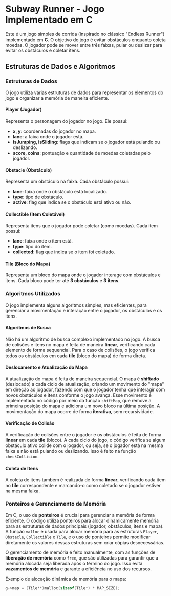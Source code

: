 # Subway Runner - Jogo Implementado em C

Este é um jogo simples de corrida (inspirado no clássico "Endless Runner") implementado em **C**. O objetivo do jogo é evitar obstáculos enquanto coleta moedas. O jogador pode se mover entre três faixas, pular ou deslizar para evitar os obstáculos e coletar itens.

## Estruturas de Dados e Algoritmos

### **Estruturas de Dados**

O jogo utiliza várias estruturas de dados para representar os elementos do jogo e organizar a memória de maneira eficiente.

#### **Player (Jogador)**
Representa o personagem do jogador no jogo. Ele possui:
- **x, y**: coordenadas do jogador no mapa.
- **lane**: a faixa onde o jogador está.
- **isJumping, isSliding**: flags que indicam se o jogador está pulando ou deslizando.
- **score, coins**: pontuação e quantidade de moedas coletadas pelo jogador.

#### **Obstacle (Obstáculo)**
Representa um obstáculo na faixa. Cada obstáculo possui:
- **lane**: faixa onde o obstáculo está localizado.
- **type**: tipo de obstáculo.
- **active**: flag que indica se o obstáculo está ativo ou não.

#### **Collectible (Item Coletável)**
Representa itens que o jogador pode coletar (como moedas). Cada item possui:
- **lane**: faixa onde o item está.
- **type**: tipo do item.
- **collected**: flag que indica se o item foi coletado.

#### **Tile (Bloco do Mapa)**
Representa um bloco do mapa onde o jogador interage com obstáculos e itens. Cada bloco pode ter até **3 obstáculos** e **3 itens**.

### **Algoritmos Utilizados**

O jogo implementa alguns algoritmos simples, mas eficientes, para gerenciar a movimentação e interação entre o jogador, os obstáculos e os itens.

#### **Algoritmos de Busca**
Não há um algoritmo de busca complexo implementado no jogo. A busca de colisões e itens no mapa é feita de maneira **linear**, verificando cada elemento de forma sequencial. Para o caso de colisões, o jogo verifica todos os obstáculos em cada **tile** (bloco do mapa) de forma direta.

#### **Deslocamento e Atualização do Mapa**
A atualização do mapa é feita de maneira sequencial. O mapa é **shiftado** (deslocado) a cada ciclo de atualização, criando um movimento do "mapa" em direção ao jogador, fazendo com que o jogador tenha que interagir com novos obstáculos e itens conforme o jogo avança. Esse movimento é implementado no código por meio da função `shiftMap`, que remove a primeira posição do mapa e adiciona um novo bloco na última posição. A movimentação do mapa ocorre de forma **iterativa**, sem recursividade.

#### **Verificação de Colisão**
A verificação de colisões entre o jogador e os obstáculos é feita de forma **linear** em cada **tile** (bloco). A cada ciclo do jogo, o código verifica se algum obstáculo ativo colide com o jogador, ou seja, se o jogador está na mesma faixa e não está pulando ou deslizando. Isso é feito na função `checkCollision`.

#### **Coleta de Itens**
A coleta de itens também é realizada de forma **linear**, verificando cada item no **tile** correspondente e marcando-o como coletado se o jogador estiver na mesma faixa.

### **Ponteiros e Gerenciamento de Memória**

Em C, o uso de **ponteiros** é crucial para gerenciar a memória de forma eficiente. O código utiliza ponteiros para alocar dinamicamente memória para as estruturas de dados principais (jogador, obstáculos, itens e mapa). A função `malloc` é usada para alocar memória para as estruturas `Player`, `Obstacle`, `Collectible` e `Tile`, e o uso de ponteiros permite modificar diretamente os valores dessas estruturas sem criar cópias desnecessárias.

O gerenciamento de memória é feito manualmente, com as funções de **liberação de memória** como `free`, que são utilizadas para garantir que a memória alocada seja liberada após o término do jogo. Isso evita **vazamentos de memória** e garante a eficiência no uso dos recursos.

Exemplo de alocação dinâmica de memória para o mapa:

```c
g->map = (Tile**)malloc(sizeof(Tile*) * MAP_SIZE);
